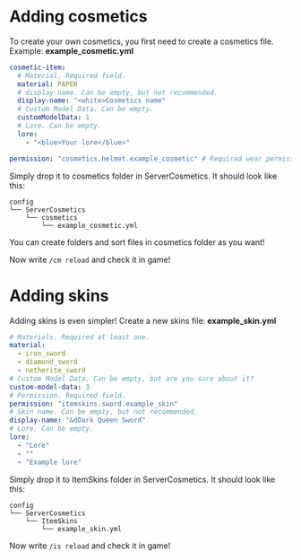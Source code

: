 # Adding cosmetics
To create your own cosmetics, you first need to create a cosmetics file.
Example:
**example_cosmetic.yml**
```yaml
cosmetic-item:
  # Material. Required field.
  material: PAPER
  # display-name. Can be empty, but not recommended.
  display-name: "<white>Cosmetics name"
  # Custom Model Data. Can be empty.
  customModelData: 1
  # Lore. Can be empty.
  lore:
    - "<blue>Your lore</blue>"

permission: "cosmetics.helmet.example_cosmetic" # Required wear permission. Required field.
```
Simply drop it to cosmetics folder in ServerCosmetics.
It should look like this:
```
config
└── ServerCosmetics
    └── cosmetics
        └── example_cosmetic.yml
```
You can create folders and sort files in cosmetics folder as you want!

Now write `/cm reload` and check it in game!

# Adding skins
Adding skins is even simpler!
Сreate a new skins file:
**example_skin.yml**
```yaml
# Materials. Required at least one.
material: 
  - iron_sword
  - diamond_sword
  - netherite_sword
# Custom Model Data. Can be empty, but are you sure about it?
custom-model-data: 3
# Permission. Required field.
permission: "itemskins.sword.example_skin"
# Skin name. Can be empty, but not recommended.
display-name: "&dDark Queen Sword"
# Lore. Can be empty.
lore:
  - "Lore"
  - ""
  - "Example lore"
```
Simply drop it to ItemSkins folder in ServerCosmetics.
It should look like this:
```
config
└── ServerCosmetics
    └── ItemSkins
        └── example_skin.yml
```
Now write `/is reload` and check it in game!